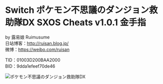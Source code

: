 # Switch ポケモン不思議のダンジョン救助隊DX SXOS Cheats v1.0.1 金手指
by 露易娘 Ruimusume</br>
日站博客：http://ruisan.blog.jp/</br>
微博：https://weibo.com/ruisan</br>

TID：01003D200BAA2000</br>
BID：9dda1efeef70de46

<img src="https://imgur.com/a/RdsivHq.jpg" alt="ポケモン不思議のダンジョン救助隊DX">
